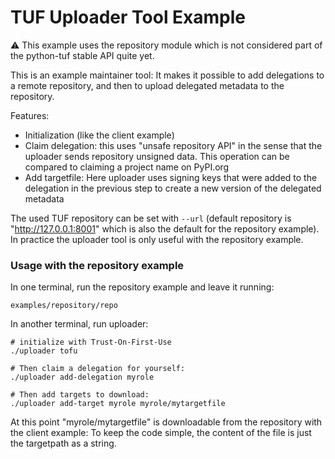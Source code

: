 # TUF Uploader Tool Example

:warning: This example uses the repository module which is not considered
part of the python-tuf stable API quite yet.

This is an example maintainer tool: It makes it possible to add delegations to
a remote repository, and then to upload delegated metadata to the repository.

Features:
   - Initialization (like the client example)
   - Claim delegation: this uses "unsafe repository API" in the sense that the
     uploader sends repository unsigned data. This operation can be
     compared to claiming a project name on PyPI.org
   - Add targetfile: Here uploader uses signing keys that were added to the
     delegation in the previous step to create a new version of the delegated
     metadata

The used TUF repository can be set with `--url` (default repository is
"http://127.0.0.1:8001" which is also the default for the repository example).
In practice the uploader tool is only useful with the repository example.

### Usage with the repository example

In one terminal, run the repository example and leave it running:
```console
examples/repository/repo
```

In another terminal, run uploader:

```console
# initialize with Trust-On-First-Use
./uploader tofu

# Then claim a delegation for yourself:
./uploader add-delegation myrole

# Then add targets to download:
./uploader add-target myrole myrole/mytargetfile
```

At this point "myrole/mytargetfile" is downloadable from the repository
with the client example: To keep the code simple, the content of the file
is just the targetpath as a string.
